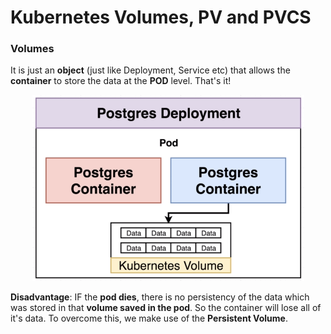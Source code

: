 <h1>Kubernetes Volumes, PV and PVCS</h1>

<h3>Volumes</h3>

It is just an **object** (just like Deployment, Service etc) that allows the **container** to store the data at the **POD** level. That's it! 

<p align="center"><img src="https://github.com/karankumarshreds/KubernetesMicroservices/blob/master/img/volume.PNG"/></p>

**Disadvantage**: IF the **pod dies**, there is no persistency of the data which was stored in that **volume saved in the pod**. So the container will lose all of it's data.
To overcome this, we make use of the **Persistent Volume**.


